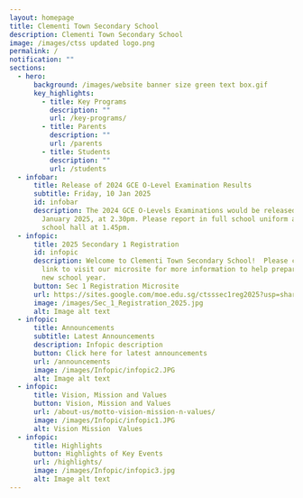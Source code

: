 ```yaml
---
layout: homepage
title: Clementi Town Secondary School
description: Clementi Town Secondary School
image: /images/ctss updated logo.png
permalink: /
notification: ""
sections:
  - hero:
      background: /images/website banner size green text box.gif
      key_highlights:
        - title: Key Programs
          description: ""
          url: /key-programs/
        - title: Parents
          description: ""
          url: /parents
        - title: Students
          description: ""
          url: /students
  - infobar:
      title: Release of 2024 GCE O-Level Examination Results
      subtitle: Friday, 10 Jan 2025
      id: infobar
      description: The 2024 GCE O-Levels Examinations would be released on Friday, 10
        January 2025, at 2.30pm. Please report in full school uniform at the
        school hall at 1.45pm.
  - infopic:
      title: 2025 Secondary 1 Registration
      id: infopic
      description: Welcome to Clementi Town Secondary School!  Please click on the
        link to visit our microsite for more information to help prepare for the
        new school year.
      button: Sec 1 Registration Microsite
      url: https://sites.google.com/moe.edu.sg/ctsssec1reg2025?usp=sharing
      image: /images/Sec_1_Registration_2025.jpg
      alt: Image alt text
  - infopic:
      title: Announcements
      subtitle: Latest Announcements
      description: Infopic description
      button: Click here for latest announcements
      url: /announcements
      image: /images/Infopic/infopic2.JPG
      alt: Image alt text
  - infopic:
      title: Vision, Mission and Values
      button: Vision, Mission and Values
      url: /about-us/motto-vision-mission-n-values/
      image: /images/Infopic/infopic1.JPG
      alt: Vision Mission  Values
  - infopic:
      title: Highlights
      button: Highlights of Key Events
      url: /highlights/
      image: /images/Infopic/infopic3.jpg
      alt: Image alt text
---
```

